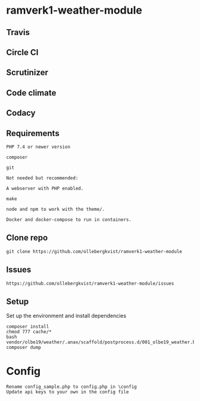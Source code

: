 # ramverk1-weather-module

## Travis

## Circle CI

## Scrutinizer

## Code climate

## Codacy

## Requirements

```
PHP 7.4 or newer version

composer

git

Not needed but recommended:

A webserver with PHP enabled.

make

node and npm to work with the theme/.

Docker and docker-compose to run in containers.
```

## Clone repo

```
git clone https://github.com/ollebergkvist/ramverk1-weather-module

```

## Issues

```
https://github.com/ollebergkvist/ramverk1-weather-module/issues

```

## Setup

Set up the environment and install dependencies

```
composer install
chmod 777 cache/*
bash vendor/olbe19/weather/.anax/scaffold/postprocess.d/001_olbe19_weather.bash
composer dump
```

# Config

```
Rename config_sample.php to config.php in \config
Update api keys to your own in the config file
```
